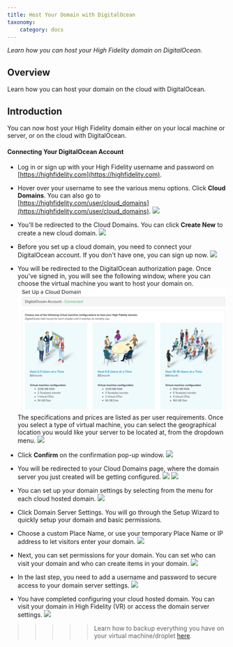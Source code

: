 ```yaml
---
title: Host Your Domain with DigitalOcean
taxonomy:
    category: docs
---
```


*Learn how you can host your High Fidelity domain on DigitalOcean.*

## Overview

Learn how you can host your domain on the cloud with DigitalOcean.

## Introduction

You can now host your High Fidelity domain either on your local machine or server, or on the cloud with DigitalOcean.

#### Connecting Your DigitalOcean Account

- Log in or sign up with your High Fidelity username and password on [https://highfidelity.com](https://highfidelity.com).

- Hover over your username to see the various menu options. Click **Cloud Domains**. You can also go to [https://highfidelity.com/user/cloud_domains](https://highfidelity.com/user/cloud_domains).
  ![](cloud-do-1.PNG)

- You'll be redirected to the Cloud Domains. You can click **Create New** to create a new cloud domain.
  ![](cloud-do-2.PNG)

- Before you set up a cloud domain, you need to connect your DigitalOcean account. If you don't have one, you can sign up now.
  ![](cloud-do-3.PNG)

- You will be redirected to the DigitalOcean authorization page. Once you've signed in, you will see the following window, where you can choose the virtual machine you want to host your domain on.
  ![](cloud-do-4.PNG)
  The specifications and prices are listed as per user requirements. Once you select a type of virtual machine, you can select the geographical location you would like your server to be located at, from the dropdown menu.
  ![](cloud-do-5.PNG)

- Click **Confirm** on the confirmation pop-up window.
  ![](cloud-do-6.PNG)

- You will be redirected to your Cloud Domains page, where the domain server you just created will be getting configured.
  ![](cloud-do-7.PNG)
  ![](cloud-do-8.PNG)

- You can set up your domain settings by selecting from the menu for each cloud hosted domain.
  ![](cloud-do-9.PNG)

- Click Domain Server Settings. You will go through the Setup Wizard to quickly setup your domain and basic permissions.

- Choose a custom Place Name, or use your temporary Place Name or IP address to let visitors enter your domain.
  ![](setup-wizard-3.PNG)

- Next, you can set permissions for your domain. You can set who can visit your domain and who can create items in your domain.
  ![](setup-wizard-4.PNG)

- In the last step, you need to add a username and password to secure access to your domain server settings.
  ![](setup-wizard-9.PNG)

- You have completed configuring your cloud hosted domain. You can visit your domain in High Fidelity (VR) or access the domain server settings.
  ![](setup-wizard-10.PNG)

>>>>> Learn how to backup everything you have on your virtual machine/droplet [here](https://www.digitalocean.com/help/technical/backup/).
